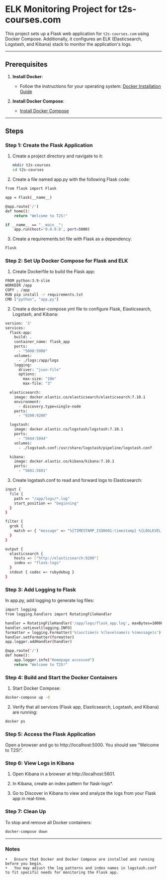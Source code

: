# ELK Monitoring Project for t2s-courses.com

This project sets up a Flask web application for `t2s-courses.com` using Docker Compose. Additionally, it configures an ELK (Elasticsearch, Logstash, and Kibana) stack to monitor the application's logs.

---

## Prerequisites

1. **Install Docker**:
   - Follow the instructions for your operating system: [Docker Installation Guide](https://docs.docker.com/get-docker/)

2. **Install Docker Compose**:
   - [Install Docker Compose](https://docs.docker.com/compose/install/)

---

## Steps

### Step 1: Create the Flask Application

1. Create a project directory and navigate to it:
   ```bash
   mkdir t2s-courses
   cd t2s-courses

2. Create a file named app.py with the following Flask code:
```bash
from flask import Flask

app = Flask(__name__)

@app.route('/')
def home():
    return "Welcome to T2S!"

if __name__ == "__main__":
    app.run(host='0.0.0.0', port=5000)
```

3. Create a requirements.txt file with Flask as a dependency:
```bash
Flask
```

### Step 2: Set Up Docker Compose for Flask and ELK

1. Create Dockerfile to build the Flask app:
```bash
FROM python:3.9-slim
WORKDIR /app
COPY . /app
RUN pip install -r requirements.txt
CMD ["python", "app.py"]
```

2.	Create a docker-compose.yml file to configure Flask, Elasticsearch, Logstash, and Kibana:
```bash
version: '3'
services:
  flask-app:
    build: .
    container_name: flask_app
    ports:
      - "5000:5000"
    volumes:
      - ./logs:/app/logs
    logging:
      driver: "json-file"
      options:
        max-size: "10m"
        max-file: "3"

  elasticsearch:
    image: docker.elastic.co/elasticsearch/elasticsearch:7.10.1
    environment:
      - discovery.type=single-node
    ports:
      - "9200:9200"

  logstash:
    image: docker.elastic.co/logstash/logstash:7.10.1
    ports:
      - "5044:5044"
    volumes:
      - ./logstash.conf:/usr/share/logstash/pipeline/logstash.conf

  kibana:
    image: docker.elastic.co/kibana/kibana:7.10.1
    ports:
      - "5601:5601"
```

3.	Create logstash.conf to read and forward logs to Elasticsearch:
```bash
input {
  file {
    path => "/app/logs/*.log"
    start_position => "beginning"
  }
}

filter {
  grok {
    match => { "message" => "%{TIMESTAMP_ISO8601:timestamp} %{LOGLEVEL:log_level} %{GREEDYDATA:message}" }
  }
}

output {
  elasticsearch {
    hosts => ["http://elasticsearch:9200"]
    index => "flask-logs"
  }
  stdout { codec => rubydebug }
}
```

### Step 3: Add Logging to Flask

In app.py, add logging to generate log files:
```bash
import logging
from logging.handlers import RotatingFileHandler

handler = RotatingFileHandler('/app/logs/flask_app.log', maxBytes=10000, backupCount=3)
handler.setLevel(logging.INFO)
formatter = logging.Formatter('%(asctime)s %(levelname)s %(message)s')
handler.setFormatter(formatter)
app.logger.addHandler(handler)

@app.route('/')
def home():
    app.logger.info("Homepage accessed")
    return "Welcome to T2S!"
```

### Step 4: Build and Start the Docker Containers

1.	Start Docker Compose:
```bash
docker-compose up -d
```

2.	Verify that all services (Flask app, Elasticsearch, Logstash, and Kibana) are running:
```bash
docker ps
```

### Step 5: Access the Flask Application

Open a browser and go to http://localhost:5000. You should see “Welcome to T2S!”.


### Step 6: View Logs in Kibana

1.	Open Kibana in a browser at http://localhost:5601.

2.	In Kibana, create an index pattern for flask-logs*.

3.	Go to Discover in Kibana to view and analyze the logs from your Flask app in real-time.


### Step 7: Clean Up

To stop and remove all Docker containers:
```bash
docker-compose down
```

---
### Notes
	•	Ensure that Docker and Docker Compose are installed and running before you begin.
	•	You may adjust the log patterns and index names in logstash.conf to fit specific needs for monitoring the Flask app.

